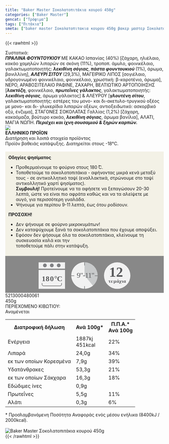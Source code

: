 ```yaml
---
title: "Baker Master Σοκολατοπιτάκια κουρού 450g"
categories: ["Baker Master"]
gencat: ["Τρόφιμα"]
tags: ["Πιτάκια"]
smeta: ["baker master Σοκολατοπιτακια κουρου 450g βακερ μαστερ Σοκολατοπιτακια κουρου 450g 5213000480061 baker-master-sokolatopitakia-kourou-450g baker master sokolatopitakia kourou 450g μπεικερ μαστερ"]
---
```

{{< rawhtml >}}

<div class="sload17"><div class="product"><div id="sistatika">Συστατικά:</div><div class="alltext"><strong><em>ΠΡΑΛΙΝΑ ΦΟΥΝΤΟΥΚΙΟΥ </em></strong>ΜΕ ΚΑΚΑΟ Ισπανίας (40%) [ζάχαρη, ηλιέλαιο, κακάο χαμηλών λιπαρών σε σκόνη (11%), τροποπ. άμυλο, φοινικέλαιο, γαλακτωματοποιητής: <strong><em>λεκιθίνη σόγιας</em></strong>, <strong><em>πάστα φουντουκιού </em></strong>(1%), άρωμα, βανιλλίνη], <strong><em>ΑΛΕΥΡΙ ΣΙΤΟΥ </em></strong>(29,3%), ΜΑΓΕΙΡΙΚΟ ΛΙΠΟΣ [σογιέλαιο, υδρογονωμένο φοινικέλαιο, φοινικέλαιο, χρωστική: β-καροτένιο, άρωμα], ΝΕΡΟ, ΑΡΑΒΟΣΙΤΕΛΑΙΟ ΡΑΦΙΝΕ, ΖΑΧΑΡΗ, ΒΕΛΤΙΩΤΙΚΟ ΑΡΤΟΠΟΙΗΣΗΣ [<strong><em>λακτόζη</em></strong>, φοινικέλαιο, <strong><em>πρωτεΐνες γάλακτος</em></strong>, γαλακτωματοποιητής: <strong><em>λεκιθίνη σόγιας</em></strong>, άρωμα γάλακτος] &amp; ΑΛΕΥΡΟΥ [<strong><em>γλουτένη σίτου</em></strong>, γαλακτωματοποιητής: εστέρες του μονο- και δι-ακετυλο-τρυγικού οξέος με μονο- και δι- γλυκερίδια λιπαρών οξέων, αντιοξειδωτικό: ασκορβικό οξύ, ένζυμα], ΣΤΑΓΟΝΕΣ ΣΟΚΟΛΑΤΑΣ Γαλλίας (1,2%) [ζάχαρη, κακαόμαζα, βούτυρο κακάο, <strong><em>λεκιθίνη σόγιας</em></strong>, άρωμα βανίλια], ΑΛΑΤΙ, ΜΑΓΙΑ ΝΩΠΗ. <strong><em>Περιέχει και ίχνη σουσαμιού &amp; ξηρών καρπών.</em></strong></div><div id="flag"><div id="flagimage" style="margin:0"><img src="/media/icons/gr.svg"></div><span id="flagtext"><b>ΕΛΛΗΝΙΚΟ ΠΡΟΪΟΝ</b></span></div><div id="loipa">Διατήρηση και λοιπά στοιχεία προϊόντος</div><div class="alltext">Προϊόν βαθειάς κατάψυξης. Διατηρείται στους -18°C.<br><br><div style="background:#f3f1e6;padding:10px;margin:0px"><b>Οδηγίες ψησίματος</b><br><ul><li>Προθερμαίνουμε το φούρνο στους 180 ̊C.</li><li>Τοποθετούμε τα σοκολατοπιτάκια - αφήνοντας μικρά κενά μεταξύ τους - σε αντικολλητικό ταψί (εναλλακτικά, στρώνουμε στο ταψί αντικολλητικό χαρτί ψησίματος).</li><b>Συμβουλή!</b> Προτείνουμε να τα αφήσετε να ξεπαγώσουν 20-30 λεπτά, ώστε να είναι πιο αφράτα καθώς και να τα αλείψετε με αυγό, για περισσότερη γυαλάδα.<li>Ψήνουμε για περίπου 9-11 λεπτά, έως ότου ροδίσουν.</li></ul><b>ΠΡΟΣΟΧΗ!</b><br><ul><li>Δεν ψήνουμε σε φούρνο μικροκυμάτων!</li><li>Δεν καταψύχουμε ξανά τα σοκολατοπιτάκια που έχουμε αποψύξει.</li><li>Εφόσον δεν ψήσουμε όλα τα σοκολατοπιτάκια, κλείνουμε τη συσκευασία καλά και την<br>τοποθετούμε πάλι στην κατάψυξη.</li></ul></div><div style="width:auto;margin:0px;background:#888"><div style="max-width:292px;margin:auto;padding:20px 20px 12px"><svg viewBox="0 0 292 85.37"><defs><style>.cls-1{fill:#f2f2f2}.cls-2{font-size:15.5px;letter-spacing:-.01em}.cls-13,.cls-19,.cls-2,.cls-20,.cls-9{fill:#58595b}.cls-13,.cls-2,.cls-9{font-family:csans;font-weight:700}.cls-3{letter-spacing:-.01em}.cls-4{letter-spacing:-.01em}.cls-5{letter-spacing:0}.cls-6{letter-spacing:.01em}.cls-7{letter-spacing:-.01em}.cls-8{letter-spacing:-.01em}.cls-9{font-size:44.05px;letter-spacing:-.07em}.cls-10{letter-spacing:0}.cls-11{fill:#808184}.cls-12{fill:gray}.cls-13{font-size:24px}.cls-14{letter-spacing:-.06em}.cls-15{letter-spacing:0}.cls-16{letter-spacing:-.01em}.cls-17{letter-spacing:-.02em}.cls-18{fill:#c8cacb}.cls-20{font-size:23.88px;font-family:csans;letter-spacing:-.05em}</style></defs><title>Asset 33</title><g id="Layer_2" data-name="Layer 2"><g id="Layer_1-2" data-name="Layer 1"><circle class="cls-1" cx="250" cy="42.34" r="42"></circle><text class="cls-2" transform="translate(221.94 64.7)">τ<tspan class="cls-3" x="7.94" y="0">ε</tspan><tspan class="cls-4" x="16.38" y="0">μ</tspan><tspan class="cls-5" x="25.73" y="0">ά</tspan><tspan class="cls-6" x="34.4" y="0">χ</tspan><tspan class="cls-7" x="42.4" y="0">ι</tspan><tspan class="cls-8" x="47.44" y="0">α</tspan></text><text class="cls-9" transform="translate(224.33 45.88)">1<tspan class="cls-10" x="22.08" y="0">2</tspan></text><rect class="cls-1" y="0.34" width="84" height="20"></rect><rect class="cls-1" y="24.34" width="84" height="60"></rect><circle class="cls-11" cx="20" cy="10" r="6"></circle><circle class="cls-11" cx="42" cy="10" r="6"></circle><circle class="cls-11" cx="64" cy="10" r="6"></circle><path class="cls-1" d="M68,34H16a4.05,4.05,0,0,0-4,4V66H72V38A4.05,4.05,0,0,0,68,34ZM11,66v4a5,5,0,0,0,5,5H68a5,5,0,0,0,5-5V66Z"></path><path class="cls-12" d="M72,66v4a4.05,4.05,0,0,1-4,4H16a4.05,4.05,0,0,1-4-4V66H10v4a6,6,0,0,0,6,6H68a6,6,0,0,0,6-6V66Z"></path><text class="cls-13" transform="translate(10.1 60.39)"><tspan class="cls-14">1</tspan><tspan class="cls-15" x="12.36" y="0">8</tspan><tspan class="cls-16" x="26.09" y="0">0</tspan><tspan class="cls-17" x="39.58" y="0">°</tspan><tspan x="48.43" y="0">C</tspan></text><circle class="cls-18" cx="146" cy="42" r="42"></circle><path class="cls-1" d="M146,42l26.88,32.27A42,42,0,1,1,145.94,0Z"></path><path class="cls-19" d="M146.19,10.37a.66.66,0,0,1-.66-.66V1.06a.67.67,0,1,1,1.33,0V9.71A.66.66,0,0,1,146.19,10.37Z"></path><path class="cls-19" d="M188,43.55h-8.66a.67.67,0,0,1,0-1.33H188a.67.67,0,0,1,0,1.33Z"></path><path class="cls-19" d="M146.19,85.37a.67.67,0,0,1-.66-.66V76.05a.67.67,0,0,1,1.33,0v8.66A.67.67,0,0,1,146.19,85.37Z"></path><path class="cls-19" d="M113,43.55h-8.65a.67.67,0,1,1,0-1.33H113a.67.67,0,0,1,0,1.33Z"></path><text class="cls-20" transform="translate(121.28 49.09)">9"-11"</text></g></g></svg></div></div></div><div id="barcode"><div id="barimage1"></div><span id="bartext">5213000480061</span></div><div id="varos"><div id="varosimage1"></div><span id="varostext">450g</span></div><div id="kivotio">ΠΕΡΙΕΧΟΜΕΝΟ ΚΙΒΩΤΙΟΥ:<br>Αναμένεται</div><table id="diatable"><tbody><tr><th>Διατροφική δήλωση</th><th>Ανά 100g*</th><th>Π.Π.Α.*<br>Ανά 100g</th></tr><tr><td class="texr2">Ενέργεια</td><td class="texr">1887kj<br>451kcal</td><td class="texr">22%</td></tr><tr><td class="texr2">Λιπαρά</td><td class="texr">24,0g</td><td class="texr">34%</td></tr><tr><td class="gray">εκ των οποίων Κορεσµένα</td><td class="gray2">7,9g</td><td class="gray2">39%</td></tr><tr><td class="texr2">Yδατάνθρακες</td><td class="texr">53,3g</td><td class="texr">21%</td></tr><tr><td class="gray">εκ των οποίων Σάκχαρα</td><td class="gray2">16,3g</td><td class="gray2">18%</td></tr><tr><td class="texr2">Εδώδιμες ίνες</td><td class="texr">0,9g</td><td class="texr"></td></tr><tr><td class="texr2">Πρωτεΐνες</td><td class="texr">5,5g</td><td class="texr">11%</td></tr><tr><td class="texr2">Αλάτι</td><td class="texr">0,3g</td><td class="texr">6%</td></tr></tbody></table><div class="alltext">* Προσλαμβανόμενη Ποσότητα Αναφοράς ενός μέσου ενήλικα (8400kJ / 2000kcal).</div><br><div class="pimg"><img alt="Baker Master Σοκολατοπιτάκια κουρού 450g" title="Baker Master Σοκολατοπιτάκια κουρού 450g" src="/media/images/baker-master-sokolatopitakia-kourou-450g.jpg"></div></div></div>
{{< /rawhtml >}}


